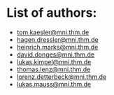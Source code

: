 # List of authors:

* tom.kaesler@mni.thm.de
* hagen.dressler@mni.thm.de
* heinrich.marks@mni.thm.de
* david.donges@mni.thm.de
* lukas.kimpel@mni.thm.de
* thomas.lenz@mni.thm.de
* lorenz.detterbeck@mni.thm.de
* lukas.mauss@mni.thm.de
